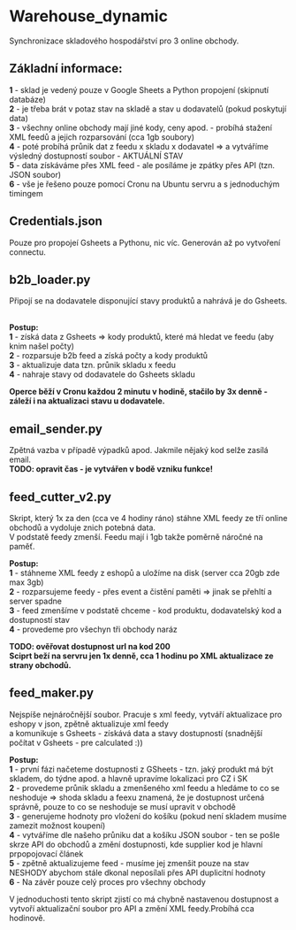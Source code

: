 # Warehouse_dynamic
<p>Synchronizace skladového hospodářství pro 3 online obchody.
  
## Základní informace:
<strong>1</strong> - sklad je vedený pouze v Google Sheets a Python propojení (skipnutí databáze) <br>
<strong>2</strong> - je třeba brát v potaz stav na skladě a stav u dodavatelů (pokud poskytují data)<br>
<strong>3</strong> - všechny online obchody mají jiné kody, ceny apod. - probíhá stažení XML feedů a jejich rozparsování (cca 1gb soubory)<br>
<strong>4</strong> - poté probíhá průnik dat z feedu x skladu x dodavatel => a vytváříme výsledný dostupností soubor - AKTUÁLNÍ STAV<br>
<strong>5</strong> - data získáváme přes XML feed - ale posíláme je zpátky přes API (tzn. JSON soubor)<br>
<strong>6</strong> - vše je řešeno pouze pomocí Cronu na Ubuntu servru a s jednoduchým timingem <br>

## Credentials.json
<p>Pouze pro propojeí Gsheets a Pythonu, nic víc. Generován až po vytvoření connectu.</br>

## b2b_loader.py
<p> Připojí se na dodavatele disponující stavy produktů a nahrává je do Gsheets.</p> <br>
<strong>Postup:</strong><br>
<strong>1</strong> - získá data z Gsheets => kody produktů, které má hledat ve feedu (aby knim našel počty)<br>
<strong>2</strong> - rozparsuje b2b feed a získá počty a kody produktů<br>
<strong>3</strong> - aktualizuje data tzn. průnik skladu x feedu<br>
<strong>4</strong> - nahraje stavy od dodavatele do Gsheets skladu<br>

<strong>Operce běží v Cronu každou 2 minutu v hodině, stačilo by 3x denně - záleží i na aktualizaci stavu u dodavatele.</strong>
  
## email_sender.py
<p>Zpětná vazba v případě výpadků apod. Jakmile nějaký kod selže zasílá email.<br>
  <strong>TODO: opravit čas - je vytvářen v bodě vzniku funkce!</strong>
  
## feed_cutter_v2.py
Skript, který 1x za den (cca ve 4 hodiny ráno) stáhne XML feedy ze tří online obchodů a vydoluje znich potebná data.<br>
V podstatě feedy zmenší. Feedu mají i 1gb takže poměrně náročné na paměť.<br>

<strong>Postup:</strong><br>
<strong>1</strong> - stáhneme XML feedy z eshopů a uložíme na disk (server cca 20gb zde max 3gb) <br>
<strong>2</strong> - rozparsujeme feedy - přes event a čistění paměti => jinak se přehltí a server spadne<br>
<strong>3</strong> - feed zmenšíme v podstatě chceme - kod produktu, dodavatelský kod a dostupností stav<br>
<strong>4</strong> - provedeme pro všechyn tři obchody naráz<br>

<strong>TODO: ověřovat dostupnost url na kod 200</strong><br>
<strong>Sciprt beží na servru jen 1x denně, cca 1 hodinu po XML aktualizace ze strany obchodů.</strong><br>

## feed_maker.py
Nejspíše nejnáročnější soubor. Pracuje s xml feedy, vytváří aktualizace pro eshopy v json, zpětně aktualizuje xml feedy<br>
a komunikuje s Gsheets - získává data a stavy dostupností (snadnější počítat v Gsheets - pre calculated :))

<strong>Postup:</strong><br>
<strong>1</strong> - první fázi načeteme dostupnosti z GSheets - tzn. jaký produkt má být skladem, do týdne apod. a hlavně upravíme lokalizaci pro CZ i SK<br>
<strong>2</strong> - provedeme průnik skladu a zmenšeného xml feedu a hledáme to co se neshoduje => shoda skladu a feexu znamená, že je dostupnost určená správně, pouze to co se neshoduje se musí upravit v obchodě<br>
<strong>3</strong> - generujeme hodnoty pro vložení do košíku (pokud není skladem musíme zamezit možnost koupení)<br>
<strong>4</strong> - vytváříme dle našeho průniku dat a košíku JSON soubor - ten se pošle skrze API do obchodů a změní dostupnosti, kde supplier kod je hlavní prpopojovací článek<br>
<strong>5</strong> - zpětně aktualizujeme feed - musíme jej zmenšit pouze na stav NESHODY abychom stále dkonal neposílali přes API duplicitní hodnoty<br>
<strong>6</strong> - Na závěr pouze celý proces pro všechny obchody<br>

<p>V jednoduchosti tento skript zjistí co má chybně nastavenou dostupnost a vytvoří aktualizační soubor pro API a změní XML feedy.Probíhá cca hodinově.

